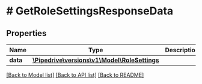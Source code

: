 # # GetRoleSettingsResponseData

## Properties

Name | Type | Description | Notes
------------ | ------------- | ------------- | -------------
**data** | [**\Pipedrive\versions\v1\Model\RoleSettings**](RoleSettings.md) |  | [optional]

[[Back to Model list]](../README.md#documentation-for-models) [[Back to API list]](../README.md#documentation-for-api-endpoints) [[Back to README]](../README.md)
